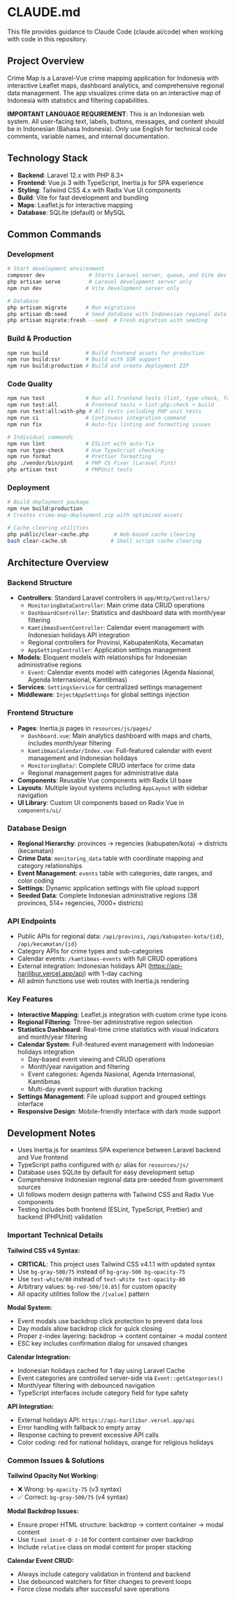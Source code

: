 # CLAUDE.md

This file provides guidance to Claude Code (claude.ai/code) when working with code in this repository.

## Project Overview

Crime Map is a Laravel-Vue crime mapping application for Indonesia with interactive Leaflet maps, dashboard analytics, and comprehensive regional data management. The app visualizes crime data on an interactive map of Indonesia with statistics and filtering capabilities.

**IMPORTANT LANGUAGE REQUIREMENT**: This is an Indonesian web system. All user-facing text, labels, buttons, messages, and content should be in Indonesian (Bahasa Indonesia). Only use English for technical code comments, variable names, and internal documentation.

## Technology Stack

- **Backend**: Laravel 12.x with PHP 8.3+
- **Frontend**: Vue.js 3 with TypeScript, Inertia.js for SPA experience
- **Styling**: Tailwind CSS 4.x with Radix Vue UI components
- **Build**: Vite for fast development and bundling
- **Maps**: Leaflet.js for interactive mapping
- **Database**: SQLite (default) or MySQL

## Common Commands

### Development
```bash
# Start development environment
composer dev              # Starts Laravel server, queue, and Vite dev server concurrently
php artisan serve         # Laravel development server only
npm run dev              # Vite development server only

# Database
php artisan migrate      # Run migrations
php artisan db:seed      # Seed database with Indonesian regional data
php artisan migrate:fresh --seed  # Fresh migration with seeding
```

### Build & Production
```bash
npm run build            # Build frontend assets for production
npm run build:ssr        # Build with SSR support
npm run build:production # Build and create deployment ZIP
```

### Code Quality
```bash
npm run test             # Run all frontend tests (lint, type-check, format check)
npm run test:all         # Frontend tests + lint:php:check + build
npm run test:all:with-php # All tests including PHP unit tests
npm run ci               # Continuous integration command
npm run fix              # Auto-fix linting and formatting issues

# Individual commands
npm run lint             # ESLint with auto-fix
npm run type-check       # Vue TypeScript checking
npm run format           # Prettier formatting
php ./vendor/bin/pint    # PHP CS Fixer (Laravel Pint)
php artisan test         # PHPUnit tests
```

### Deployment
```bash
# Build deployment package
npm run build:production
# Creates crime-map-deployment.zip with optimized assets

# Cache clearing utilities
php public/clear-cache.php        # Web-based cache clearing
bash clear-cache.sh              # Shell script cache clearing
```

## Architecture Overview

### Backend Structure
- **Controllers**: Standard Laravel controllers in `app/Http/Controllers/`
  - `MonitoringDataController`: Main crime data CRUD operations
  - `DashboardController`: Statistics and dashboard data with month/year filtering
  - `KamtibmasEventController`: Calendar event management with Indonesian holidays API integration
  - Regional controllers for Provinsi, KabupatenKota, Kecamatan
  - `AppSettingController`: Application settings management
- **Models**: Eloquent models with relationships for Indonesian administrative regions
  - `Event`: Calendar events model with categories (Agenda Nasional, Agenda Internasional, Kamtibmas)
- **Services**: `SettingsService` for centralized settings management
- **Middleware**: `InjectAppSettings` for global settings injection

### Frontend Structure
- **Pages**: Inertia.js pages in `resources/js/pages/`
  - `Dashboard.vue`: Main analytics dashboard with maps and charts, includes month/year filtering
  - `KamtibmasCalendar/Index.vue`: Full-featured calendar with event management and Indonesian holidays
  - `MonitoringData/`: Complete CRUD interface for crime data
  - Regional management pages for administrative data
- **Components**: Reusable Vue components with Radix UI base
- **Layouts**: Multiple layout systems including `AppLayout` with sidebar navigation
- **UI Library**: Custom UI components based on Radix Vue in `components/ui/`

### Database Design
- **Regional Hierarchy**: provinces → regencies (kabupaten/kota) → districts (kecamatan)
- **Crime Data**: `monitoring_data` table with coordinate mapping and category relationships
- **Event Management**: `events` table with categories, date ranges, and color coding
- **Settings**: Dynamic application settings with file upload support
- **Seeded Data**: Complete Indonesian administrative regions (38 provinces, 514+ regencies, 7000+ districts)

### API Endpoints
- Public APIs for regional data: `/api/provinsi`, `/api/kabupaten-kota/{id}`, `/api/kecamatan/{id}`
- Category APIs for crime types and sub-categories
- Calendar events: `/kamtibmas-events` with full CRUD operations
- External integration: Indonesian holidays API (https://api-harilibur.vercel.app/api) with 1-day caching
- All admin functions use web routes with Inertia.js rendering

### Key Features
- **Interactive Mapping**: Leaflet.js integration with custom crime type icons
- **Regional Filtering**: Three-tier administrative region selection
- **Statistics Dashboard**: Real-time crime statistics with visual indicators and month/year filtering
- **Calendar System**: Full-featured event management with Indonesian holidays integration
  - Day-based event viewing and CRUD operations
  - Month/year navigation and filtering
  - Event categories: Agenda Nasional, Agenda Internasional, Kamtibmas
  - Multi-day event support with duration tracking
- **Settings Management**: File upload support and grouped settings interface
- **Responsive Design**: Mobile-friendly interface with dark mode support

## Development Notes

- Uses Inertia.js for seamless SPA experience between Laravel backend and Vue frontend
- TypeScript paths configured with `@/` alias for `resources/js/`
- Database uses SQLite by default for easy development setup
- Comprehensive Indonesian regional data pre-seeded from government sources
- UI follows modern design patterns with Tailwind CSS and Radix Vue components
- Testing includes both frontend (ESLint, TypeScript, Prettier) and backend (PHPUnit) validation

### Important Technical Details

**Tailwind CSS v4 Syntax:**
- **CRITICAL**: This project uses Tailwind CSS v4.1.1 with updated syntax
- Use `bg-gray-500/75` instead of `bg-gray-500 bg-opacity-75`
- Use `text-white/80` instead of `text-white text-opacity-80`
- Arbitrary values: `bg-red-500/[0.85]` for custom opacity
- All opacity utilities follow the `/[value]` pattern

**Modal System:**
- Event modals use backdrop click protection to prevent data loss
- Day modals allow backdrop click for quick closing
- Proper z-index layering: backdrop → content container → modal content
- ESC key includes confirmation dialog for unsaved changes

**Calendar Integration:**
- Indonesian holidays cached for 1 day using Laravel Cache
- Event categories are controlled server-side via `Event::getCategories()`
- Month/year filtering with debounced navigation
- TypeScript interfaces include category field for type safety

**API Integration:**
- External holidays API: `https://api-harilibur.vercel.app/api`
- Error handling with fallback to empty array
- Response caching to prevent excessive API calls
- Color coding: red for national holidays, orange for religious holidays

### Common Issues & Solutions

**Tailwind Opacity Not Working:**
- ❌ Wrong: `bg-opacity-75` (v3 syntax)
- ✅ Correct: `bg-gray-500/75` (v4 syntax)

**Modal Backdrop Issues:**
- Ensure proper HTML structure: backdrop → content container → modal content
- Use `fixed inset-0 z-10` for content container over backdrop
- Include `relative` class on modal content for proper stacking

**Calendar Event CRUD:**
- Always include category validation in frontend and backend
- Use debounced watchers for filter changes to prevent loops
- Force close modals after successful save operations